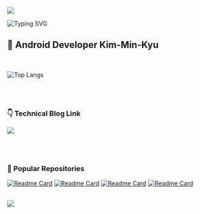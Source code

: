 <img src="https://capsule-render.vercel.app/api?type=waving&color=auto&height=150&section=header" />

![Typing SVG](https://readme-typing-svg.demolab.com?font=Rubik&weight=700&size=35&duration=1500&pause=10000&color=204FFF&random=false&width=435&lines=Welcome+to+Oscar+World+!)

## 📱 Android Developer Kim-Min-Kyu

<br/>

![Top Langs](https://github-readme-stats.vercel.app/api/top-langs/?username=Oscar-World)

<br/><br/>

### 👇 Technical Blog Link

<a href="https://oscarstory.tistory.com/"><img src="https://img.shields.io/badge/TISTORY-EC4815?style=flat-square&logo=Tistory&logoColor=FFFFFF"/></a>

<br/><br/>

### 🔖 Popular Repositories
[![Readme Card](https://github-readme-stats.vercel.app/api/pin/?username=Oscar-World&repo=FishingGame)](https://github.com/Oscar-World/FishingGame)
[![Readme Card](https://github-readme-stats.vercel.app/api/pin/?username=Oscar-World&repo=TravelofRecord)](https://github.com/Oscar-World/TravelofRecord)
[![Readme Card](https://github-readme-stats.vercel.app/api/pin/?username=Oscar-World&repo=Couch)](https://github.com/Oscar-World/Couch)
[![Readme Card](https://github-readme-stats.vercel.app/api/pin/?username=Oscar-World&repo=DrawingBoard)](https://github.com/Oscar-World/DrawingBoard)

<br/>

<img src="https://capsule-render.vercel.app/api?type=waving&color=auto&height=150&section=footer" />
